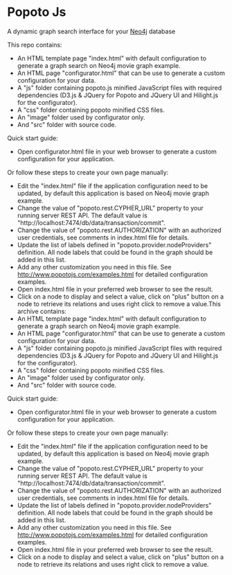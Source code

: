 Popoto Js
===========

A dynamic graph search interface for your [Neo4j](https://neo4j.com/) database


This repo contains:
 - An HTML template page "index.html" with default configuration to generate a graph search on Neo4j movie graph example.
 - An HTML page "configurator.html" that can be use to generate a custom configuration for your data.
 - A "js" folder containing popoto.js minified JavaScript files with required dependencies (D3.js & JQuery for Popoto and JQuery UI and Hilight.js for the configurator).
 - A "css" folder containing popoto minified CSS files.
 - An "image" folder used by configurator only.
 - And "src" folder with source code.

Quick start guide:
 - Open configurator.html file in your web browser to generate a custom configuration for your application.

Or follow these steps to create your own page manually:

 - Edit the "index.html" file if the application configuration need to be updated, by default this application is based on Neo4j movie graph example.
 - Change the value of "popoto.rest.CYPHER_URL" property to your running server REST API. The default value is "http://localhost:7474/db/data/transaction/commit".
 - Change the value of "popoto.rest.AUTHORIZATION" with an authorized user credentials, see comments in index.html file for details.
 - Update the list of labels defined in "popoto.provider.nodeProviders" definition. All node labels that could be found in the graph should be added in this list.
 - Add any other customization you need in this file. See http://www.popotojs.com/examples.html for detailed configuration examples.
 - Open index.html file in your preferred web browser to see the result.
 - Click on a node to display and select a value, click on "plus" button on a node to retrieve its relations and uses right click to remove a value.This archive contains:
 - An HTML template page "index.html" with default configuration to generate a graph search on Neo4j movie graph example.
 - An HTML page "configurator.html" that can be use to generate a custom configuration for your data.
 - A "js" folder containing popoto.js minified JavaScript files with required dependencies (D3.js & JQuery for Popoto and JQuery UI and Hilight.js for the configurator).
 - A "css" folder containing popoto minified CSS files.
 - An "image" folder used by configurator only.
 - And "src" folder with source code.

Quick start guide:
 - Open configurator.html file in your web browser to generate a custom configuration for your application.

Or follow these steps to create your own page manually:

 - Edit the "index.html" file if the application configuration need to be updated, by default this application is based on Neo4j movie graph example.
 - Change the value of "popoto.rest.CYPHER_URL" property to your running server REST API. The default value is "http://localhost:7474/db/data/transaction/commit".
 - Change the value of "popoto.rest.AUTHORIZATION" with an authorized user credentials, see comments in index.html file for details.
 - Update the list of labels defined in "popoto.provider.nodeProviders" definition. All node labels that could be found in the graph should be added in this list.
 - Add any other customization you need in this file. See http://www.popotojs.com/examples.html for detailed configuration examples.
 - Open index.html file in your preferred web browser to see the result.
 - Click on a node to display and select a value, click on "plus" button on a node to retrieve its relations and uses right click to remove a value.
